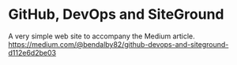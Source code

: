 # GitHub, DevOps and SiteGround
A very simple web site to accompany the Medium article.
https://medium.com/@bendalby82/github-devops-and-siteground-d112e6d2be03
